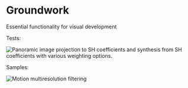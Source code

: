 # Groundwork
Essential functionality for visual development

Tests:

![Panoramic image projection to SH coefficients and synthesis from SH coefficients with various weighting options.](https://github.com/glebnovodran/groundwork/tree/master/tests/sh_pano_test)

Samples:

![Motion multiresolution filtering](https://github.com/glebnovodran/groundwork/tree/master/samples/multiresfilter)
